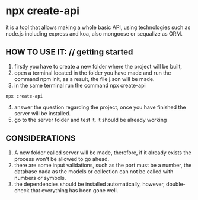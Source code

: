 # npx create-api

it is a tool that allows making a whole basic API, using technologies such as node.js including express and koa, also mongoose or sequalize as ORM.

## HOW TO USE IT: // getting started

1. firstly you have to create a new folder where the project will be built,
2. open a terminal located in the folder you have made and run the command npm init, as a result, the file j.son will be made.
3. in the same terminal run the command npx create-api

```
npx create-api
```

4. answer the question regarding the project, once you have finished the server will be installed.
5. go to the server folder and test it, it should be already working

## CONSIDERATIONS

1. A new folder called server will be made, therefore, if it already exists the process won't be allowed to go ahead.
2. there are some input validations, such as the port must be a number, the database nada as the models or collection can not be called with numbers or symbols.
3. the dependencies should be installed automatically, however, double-check that everything has been gone well.

